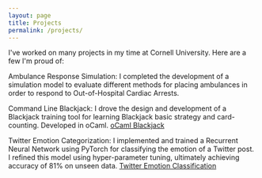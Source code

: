 ```yaml
---
layout: page
title: Projects
permalink: /projects/
---
```


I've worked on many projects in my time at Cornell University. Here are a few I'm proud of:

Ambulance Response Simulation: I completed the development of a simulation model to evaluate different methods for placing ambulances in order to respond to Out-of-Hospital Cardiac Arrests.

Command Line Blackjack: I drove the design and development of a Blackjack training tool for learning Blackjack basic strategy and card-counting. Developed in oCaml.
[oCaml Blackjack](https://github.coecis.cornell.edu/rsk224/cs3110-project)

Twitter Emotion Categorization: I implemented and trained a Recurrent Neural Network using PyTorch for classifying the emotion of a Twitter post. I refined this model using hyper-parameter tuning, ultimately achieving accuracy of 81% on unseen data.
[Twitter Emotion Classification](https://github.com/simonliu311/emotion-detection-nn)
